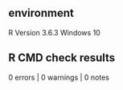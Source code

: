 ## environment 

R Version 3.6.3
Windows 10 

## R CMD check results

0 errors | 0 warnings | 0 notes







